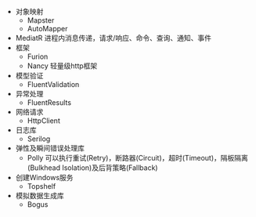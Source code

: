 - 对象映射
   - Mapster
   - AutoMapper
- MediatR 进程内消息传递，请求/响应、命令、查询、通知、事件
- 框架
   - Furion
   - Nancy 轻量级http框架
-  模型验证
   -  FluentValidation
-  异常处理
   -  FluentResults
- 网络请求
   - HttpClient 
- 日志库
   - Serilog
- 弹性及瞬间错误处理库
   - Polly  可以执行重试(Retry)，断路器(Circuit)，超时(Timeout)，隔板隔离(Bulkhead Isolation)及后背策略(Fallback)
- 创建Windows服务
   - Topshelf 
- 模拟数据生成库
   - Bogus
